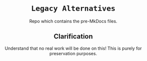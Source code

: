 <div align="center">

# `Legacy Alternatives`
Repo which contains the
pre-MkDocs files.

## Clarification
Understand that no real
work will be done on this!
This is purely for preservation
purposes.

</div>

